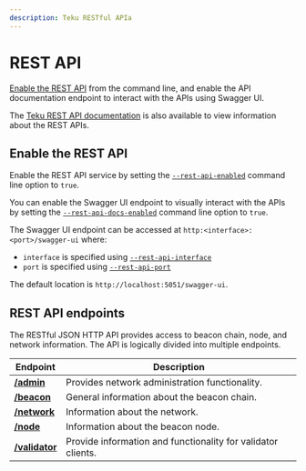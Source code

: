 ```yaml
---
description: Teku RESTful APIa
---
```


# REST API

[Enable the REST API](#enable-the-rest-api) from the command line, and enable the API documentation endpoint
to interact with the APIs using Swagger UI.

The [Teku REST API documentation] is also available to view information about the REST APIs.

## Enable the REST API

Enable the REST API service by setting the [`--rest-api-enabled`](../CLI/CLI-Syntax.md#rest-api-enabled)
command line option to `true`.

You can enable the Swagger UI endpoint to visually interact with the APIs by setting the
[`--rest-api-docs-enabled`](../CLI/CLI-Syntax.md#rest-api-docs-enabled) command line option to `true`.

The Swagger UI endpoint can be accessed at `http:<interface>:<port>/swagger-ui` where:

* `interface` is specified using [`--rest-api-interface`](../CLI/CLI-Syntax.md#rest-api-interface)
* `port` is specified using [`--rest-api-port`](../CLI/CLI-Syntax.md#rest-api-port)

The default location is `http://localhost:5051/swagger-ui`.

## REST API endpoints

The RESTful JSON HTTP API provides access to beacon chain, node, and network
information. The API is logically divided into multiple endpoints.

| Endpoint         | Description                                 |
|------------------|---------------------------------------------|
| [**/admin**]     | Provides network administration functionality. |
| [**/beacon**]    | General information about the beacon chain. |
| [**/network**]   | Information about the network.              |
| [**/node**]      | Information about the beacon node.          |
| [**/validator**] | Provide information and functionality for validator clients. |


<!-- Links -->
[Teku REST API documentation]:https://pegasyseng.github.io/teku/latest/
[**/admin**]:https://pegasyseng.github.io/teku/latest/#tag/Admin
[**/beacon**]:https://pegasyseng.github.io/teku/latest/#tag/Beacon
[**/network**]:https://pegasyseng.github.io/teku/latest/#tag/Network
[**/node**]:https://pegasyseng.github.io/teku/latest/#tag/Node
[**/validator**]:https://pegasyseng.github.io/teku/latest/#tag/Validator